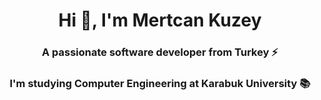 <h1 align="center">Hi 👋, I'm Mertcan Kuzey</h1>
<h3 align="center">A passionate software developer from Turkey ⚡</h3>
<h3 align="center">I'm studying Computer Engineering at Karabuk University 📚</h3>
